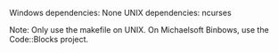 Windows dependencies: None
UNIX dependencies: ncurses

Note: Only use the makefile on UNIX.
On Michaelsoft Binbows, use the Code::Blocks project.
